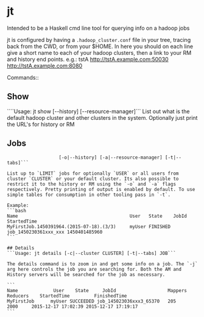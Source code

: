 # jt
Intended to be a Haskell cmd line tool for querying info on a hadoop jobs


jt is configured by having a `.hadoop_cluster.conf` file in your tree, tracing back from the CWD, or from your $HOME.
In here you should on each line give a short name to each of your hadoop clusters, then a link to your RM and history end points. e.g.:
tstA http://tstA.example.com:50030 http://tstA.example.com:8080


Commands::

## Show
````Usage: jt show [--history] [--resource-manager]```
List out what is the default hadoop cluster and other clusters in the system. Optionally just print the URL's for history or RM


## Jobs
````Usage: jt jobs [-u|--user USER] [-c|--cluster CLUSTER] [-l|--limit LIMIT]
                   [-o|--history] [-a|--resource-manager] [-t|--tabs]```

List up to `LIMIT` jobs for optionally `USER` or all users from cluster `CLUSTER` or your default cluster. Its also possible to restrict it to the history or RM using the `-o` and `-a` flags respectively. Pretty printing of output is enabled by default. To use simple tables for consumption in other tooling pass in `-t`.

Example:
```bash
Name                                         User   State    JobId                   StartedTime
MyFirstJob.1450391964.(2015-07-18).(3/3)     myUser FINISHED job_1450230361xxx_xxx 1450401485960
```

## Details
```Usage: jt details [-c|--cluster CLUSTER] [-t|--tabs] JOB```

The details command is to zoom in and get some info on a job. The `-j` arg here controls the job you are searching for. Both the AM and History servers will be searched for the job as necessary.

```
Name             User    State     JobId                   Mappers Reducers    StartedTime         FinishedTime
MyFirstJob      myUser SUCCEEDED job_145023036xxx3_65370   205     2000     2015-12-17 17:02:39 2015-12-17 17:19:17
```
